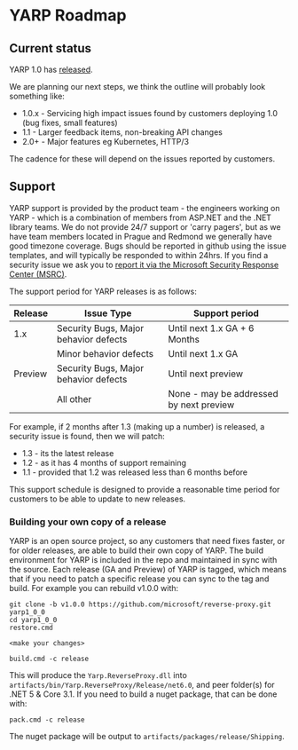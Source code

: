 # YARP Roadmap

## Current status

YARP 1.0 has [released](https://github.com/microsoft/reverse-proxy/releases/tag/v1.0.0).

We are planning our next steps, we think the outline will probably look something like:

- 1.0.x - Servicing high impact issues found by customers deploying 1.0 (bug fixes, small features)
- 1.1 - Larger feedback items, non-breaking API changes
- 2.0+ - Major features eg Kubernetes, HTTP/3

The cadence for these will depend on the issues reported by customers.

## Support

YARP support is provided by the product team - the engineers working on YARP - which is a combination of members from ASP.NET and the .NET library teams. We do not provide 24/7 support or 'carry pagers', but as we have team members located in Prague and Redmond we generally have good timezone coverage. Bugs should be reported in github using the issue templates, and will typically be responded to within 24hrs. If you find a security issue we ask you to [report it via the Microsoft Security Response Center (MSRC)](https://github.com/microsoft/reverse-proxy/blob/main/SECURITY.md).

The support period for YARP releases is as follows:

| Release	| Issue Type | Support period |
| --- | ---| --- |
| 1.x	| Security Bugs, Major behavior defects	| Until next 1.x GA + 6 Months |
| | Minor behavior defects	| Until next 1.x GA |
| Preview | Security Bugs, Major behavior defects | Until next preview |
| | All other | None - may be addressed by next preview |

For example, if 2 months after 1.3 (making up a number) is released, a security issue is found, then we will patch:
- 1.3 - its the latest release
- 1.2 - as it has 4 months of support remaining
- 1.1 - provided that 1.2 was released less than 6 months before

This support schedule is designed to provide a reasonable time period for customers to be able to update to new releases. 

### Building your own copy of a release

YARP is an open source project, so any customers that need fixes faster, or for older releases, are able to build their own copy of YARP. The build environment for YARP is included in the repo and maintained in sync with the source. Each release (GA and Preview) of YARP is tagged, which means that if you need to patch a specific release you can sync to the tag and build. For example you can rebuild v1.0.0 with:

```shell
git clone -b v1.0.0 https://github.com/microsoft/reverse-proxy.git yarp1_0_0
cd yarp1_0_0
restore.cmd 

<make your changes>

build.cmd -c release
```

This will produce the `Yarp.ReverseProxy.dll` into `artifacts/bin/Yarp.ReverseProxy/Release/net6.0`, and peer folder(s) for .NET 5 & Core 3.1. If you need to build a nuget package, that can be done with: 

```shell
pack.cmd -c release
```

The nuget package will be output to `artifacts/packages/release/Shipping`. 
